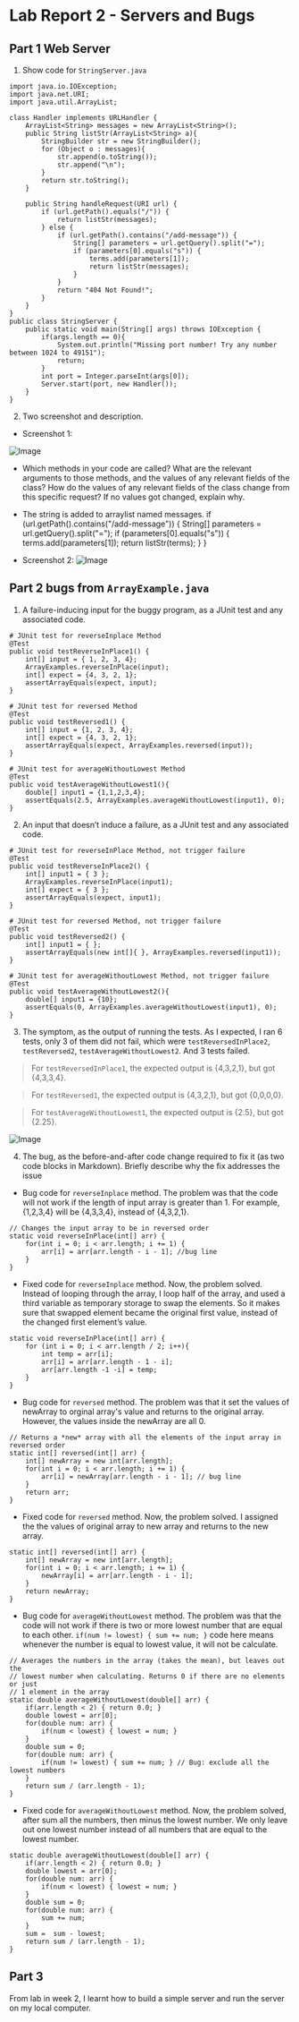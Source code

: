 # Lab Report 2 - Servers and Bugs

## Part 1 Web Server
1. Show code for `StringServer.java`
```
import java.io.IOException;
import java.net.URI;
import java.util.ArrayList;

class Handler implements URLHandler {
    ArrayList<String> messages = new ArrayList<String>(); 
    public String listStr(ArrayList<String> a){
        StringBuilder str = new StringBuilder();
        for (Object o : messages){
            str.append(o.toString());
            str.append("\n");
        }
        return str.toString();
    }

    public String handleRequest(URI url) {
        if (url.getPath().equals("/")) {
            return listStr(messages);
        } else {
            if (url.getPath().contains("/add-message")) {
                String[] parameters = url.getQuery().split("=");
                if (parameters[0].equals("s")) {
                    terms.add(parameters[1]);
                    return listStr(messages);
                }
            }
            return "404 Not Found!";
        }
    }
}
public class StringServer {
    public static void main(String[] args) throws IOException {
        if(args.length == 0){
            System.out.println("Missing port number! Try any number between 1024 to 49151");
            return;
        }
        int port = Integer.parseInt(args[0]);
        Server.start(port, new Handler());
    }
}
```
2. Two screenshot and description.
* Screenshot 1:

![Image](lab2-message1.jpg)

* Which methods in your code are called?
What are the relevant arguments to those methods, and the values of any relevant fields of the class?
How do the values of any relevant fields of the class change from this specific request? If no values got changed, explain why.
* The string is added to arraylist named messages.
 if (url.getPath().contains("/add-message")) {
                String[] parameters = url.getQuery().split("=");
                if (parameters[0].equals("s")) {
                    terms.add(parameters[1]);
                    return listStr(terms);
                }
            }
            
* Screenshot 2:
![Image](lab2-message2.jpg)


## Part 2 bugs from `ArrayExample.java`

1. A failure-inducing input for the buggy program, as a JUnit test and any associated code.
```
# JUnit test for reverseInplace Method
@Test 
public void testReverseInPlace1() {
    int[] input = { 1, 2, 3, 4};
    ArrayExamples.reverseInPlace(input);
    int[] expect = {4, 3, 2, 1};
    assertArrayEquals(expect, input);
}

# JUnit test for reversed Method
@Test
public void testReversed1() {
    int[] input = {1, 2, 3, 4};
    int[] expect = {4, 3, 2, 1};
    assertArrayEquals(expect, ArrayExamples.reversed(input));
}

# JUnit test for averageWithoutLowest Method
@Test 
public void testAverageWithoutLowest1(){
    double[] input1 = {1,1,2,3,4};
    assertEquals(2.5, ArrayExamples.averageWithoutLowest(input1), 0);
}
```
2. An input that doesn’t induce a failure, as a JUnit test and any associated code.
```
# JUnit test for reverseInPlace Method, not trigger failure
@Test 
public void testReverseInPlace2() {
    int[] input1 = { 3 };
    ArrayExamples.reverseInPlace(input1);
    int[] expect = { 3 };
    assertArrayEquals(expect, input1);
}

# JUnit test for reversed Method, not trigger failure
@Test
public void testReversed2() {
    int[] input1 = { };
    assertArrayEquals(new int[]{ }, ArrayExamples.reversed(input1));
}

# JUnit test for averageWithoutLowest Method, not trigger failure
@Test 
public void testAverageWithoutLowest2(){
    double[] input1 = {10};
    assertEquals(0, ArrayExamples.averageWithoutLowest(input1), 0);
}
```

3. The symptom, as the output of running the tests. As I expected, I ran 6 tests, only 3 of them did not fail, which were `testReversedInPlace2`, `testReversed2`, `testAverageWithoutLowest2`. And 3 tests failed.
> For `testReversedInPlace1`, the expected output is {4,3,2,1}, but got {4,3,3,4}. 

> For `testReversed1`, the expected output is {4,3,2,1}, but got {0,0,0,0}. 

> For `testAverageWithoutLowest1`, the expected output is {2.5}, but got {2.25}. 

![Image](lab2-part2.jpg)

4. The bug, as the before-and-after code change required to fix it (as two code blocks in Markdown). Briefly describe why the fix addresses the issue
* Bug code for `reverseInplace` method. The problem was that the code will not work if the length of input array is greater than 1. For example, {1,2,3,4} will be {4,3,3,4}, instead of {4,3,2,1}. 
```
// Changes the input array to be in reversed order
static void reverseInPlace(int[] arr) {
    for(int i = 0; i < arr.length; i += 1) {
        arr[i] = arr[arr.length - i - 1]; //bug line
    }
}
```
* Fixed code for `reverseInplace` method. Now, the problem solved. Instead of looping through the array, I loop half of the array, and used a third variable as temporary storage to swap the elements. So it makes sure that swapped element became the original first value, instead of the changed first element’s value. 
```
static void reverseInPlace(int[] arr) {
    for (int i = 0; i < arr.length / 2; i++){
        int temp = arr[i];
        arr[i] = arr[arr.length - 1 - i];
        arr[arr.length -1 -i] = temp;
    }
}
```
* Bug code for `reversed` method. The problem was that it set the values of newArray to orginal array's value and returns to the original array. However, the values inside the newArray are all 0. 
```
// Returns a *new* array with all the elements of the input array in reversed order
static int[] reversed(int[] arr) {
    int[] newArray = new int[arr.length];
    for(int i = 0; i < arr.length; i += 1) {
        arr[i] = newArray[arr.length - i - 1]; // bug line
    }
    return arr;
}
```
* Fixed code for `reversed` method. Now, the problem solved. I assigned the the values of original array to new array and returns to the new array. 
```
static int[] reversed(int[] arr) {
    int[] newArray = new int[arr.length];
    for(int i = 0; i < arr.length; i += 1) {
        newArray[i] = arr[arr.length - i - 1];
    }
    return newArray;
}
```
* Bug code for `averageWithoutLowest` method. The problem was that the code will not work if there is two or more lowest number that are equal to each other. `if(num != lowest) { sum += num; }` code here means whenever the number is equal to lowest value, it will not be calculate. 
```
// Averages the numbers in the array (takes the mean), but leaves out the 
// lowest number when calculating. Returns 0 if there are no elements or just
// 1 element in the array
static double averageWithoutLowest(double[] arr) {
    if(arr.length < 2) { return 0.0; }
    double lowest = arr[0];
    for(double num: arr) {
        if(num < lowest) { lowest = num; }
    }
    double sum = 0;
    for(double num: arr) {
        if(num != lowest) { sum += num; } // Bug: exclude all the lowest numbers
    }
    return sum / (arr.length - 1);
}
```
* Fixed code for `averageWithoutLowest` method. Now, the problem solved, after sum all the numbers, then minus the lowest number. We only leave out one lowest number instead of all numbers that are equal to the lowest number.
```
static double averageWithoutLowest(double[] arr) {
    if(arr.length < 2) { return 0.0; }
    double lowest = arr[0];
    for(double num: arr) {
        if(num < lowest) { lowest = num; }
    }
    double sum = 0;
    for(double num: arr) {
        sum += num; 
    }
    sum =  sum - lowest;
    return sum / (arr.length - 1);
}
```


## Part 3
From lab in week 2, I learnt how to build a simple server and run the server on my local computer. 

